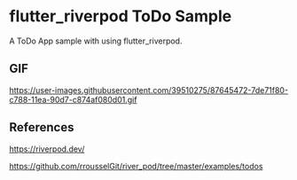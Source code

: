 # flutter_riverpod ToDo Sample

A ToDo App sample with using flutter_riverpod.

## GIF

https://user-images.githubusercontent.com/39510275/87645472-7de71f80-c788-11ea-90d7-c874af080d01.gif

## References

https://riverpod.dev/

https://github.com/rrousselGit/river_pod/tree/master/examples/todos
